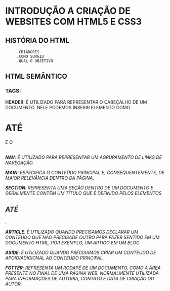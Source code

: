 # INTRODUÇÃO A CRIAÇÃO DE WEBSITES COM HTML5 E CSS3
## HISTÓRIA DO HTML
         .CRIADORES
         .COMO SURGIU
         .QUAL O OBJETIVO
## HTML SEMÂNTICO
### TAGS:
**HEADER**: É UTILIZADO PARA REPRESENTAR O CABEÇALHO DE UM DOCUMENTO.
    NELE PODEMOS INSERIR ELEMENTO COMO <h1> ATÉ <h6> E O <NAV>.


**NAV**: É UTILIZADO PARA REPRESENTAR UM AGRUPAMENTO DE LINKS DE NAVEGAÇÃO.


**MAIN**: ESPECIFICA O CONTEÚDO PRINCIPAL E, CONSEQUENTEMENTE, DE MAIOR
    RELEVÂNCIA DENTRO DA PÁGINA.


**SECTION**: REPRESENTA UMA SEÇÃO DENTRO DE UM DOCUMENTO E GERALMENTE CONTÉM 
    UM TÍTULO QUE É DEFINIDO PELOS ELEMENTOS <h1> ATÉ <h6>.


**ARTICLE**: É UTILIZADO QUANDO PRECISAMOS DECLARAR UM CONTEÚDO QUE NÃO PRECISADE OUTRO PARA FAZER SENTIDO EM UM DOCUMENTO HTML, POR EXEMPLO, UM ARTIGO EM  UM BLOG.


**ASIDE**: É UTILIZADO QUANDO PRECISAMOS CRIAR UM CONTEÚDO DE APOIO/ADICIONAL AO 
    CONTEÚDO PRINCIPAL.


**FOTTER**: REPRESENTA UM RODAPÉ DE UM DOCUMENTO, COMO A ÁREA PRESENTE NO FINAL 
    DE UMA PÁGINA WEB. NORMALMENTE UTILIZADA PARA INFORMAÇÕES DE AUTORIA, 
    CONTATO E DATA DE CRIAÇÃO DO AUTOR.
